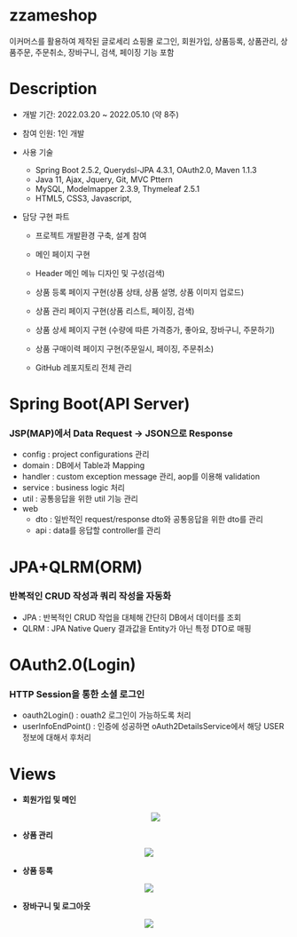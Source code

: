 # zzameshop

이커머스를 활용하여 제작된 글로세리 쇼핑몰
로그인, 회원가입, 상품등록, 상품관리, 상품주문, 주문취소, 장바구니, 검색, 페이징 기능 포함


# Description

- 개발 기간: 2022.03.20 ~ 2022.05.10 (약 8주)

- 참여 인원: 1인 개발

- 사용 기술

  - Spring Boot 2.5.2, Querydsl-JPA 4.3.1, OAuth2.0, Maven 1.1.3
  - Java 11,  Ajax,  Jquery,  Git,  MVC Pttern
  - MySQL, Modelmapper 2.3.9, Thymeleaf 2.5.1
  - HTML5, CSS3, Javascript, 

- 담당 구현 파트

  - 프로젝트 개발환경 구축, 설계 참여

  - 메인 페이지 구현

  - Header 메인 메뉴 디자인 및 구성(검색)
  
  - 상품 등록 페이지 구현(상품 상태, 상품 설명, 상품 이미지 업로드)
  
  - 상품 관리 페이지 구현(상품 리스트, 페이징, 검색)

  - 상품 상세 페이지 구현 (수량에 따른 가격증가, 좋아요, 장바구니, 주문하기)
  
  - 상품 구매이력 페이지 구현(주문일시, 페이징, 주문취소)

  - GitHub 레포지토리 전체 관리


# Spring Boot(API Server)
### JSP(MAP)에서 Data Request → JSON으로 Response
> 
- config : project configurations 관리
- domain : DB에서 Table과 Mapping
- handler : custom exception message 관리, aop를 이용해 validation
- service : business logic 처리
- util : 공통응답을 위한 util 기능 관리
- web
    - dto : 일반적인 request/response dto와 공통응답을 위한 dto를 관리
    - api : data를 응답할 controller를 관리


# JPA+QLRM(ORM)
### 반복적인 CRUD 작성과 쿼리 작성을 자동화
> 
- JPA : 반복적인 CRUD 작업을 대체해 간단히 DB에서 데이터를 조회
- QLRM : JPA Native Query 결과값을 Entity가 아닌 특정 DTO로 매핑

# OAuth2.0(Login)
### HTTP Session을 통한 소셜 로그인
> 
- oauth2Login() : ouath2 로그인이 가능하도록 처리
- userInfoEndPoint() : 인증에 성공하면 oAuth2DetailsService에서 해당 USER 정보에 대해서 후처리

    

# Views

- **회원가입 및 메인**

  <p align="center"><img src="https://github.com/DEVZZAME/zzameshop/blob/master/01.gif?raw=true"/></p>





- **상품 관리** 

<p align="center"><img src="https://github.com/DEVZZAME/zzameshop/blob/master/02.gif?raw=true"/></p>





- **상품 등록**

<p align="center"><img src="https://github.com/DEVZZAME/zzameshop/blob/master/03.gif?raw=true"/></p>





- **장바구니 및 로그아웃**

<p align="center"><img src="https://github.com/DEVZZAME/zzameshop/blob/master/04.gif?raw=true"/></p>







